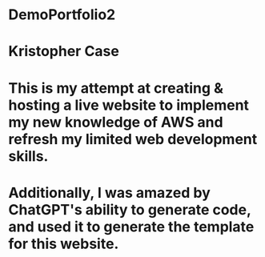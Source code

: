 # DemoPortfolio2
# Kristopher Case
# This is my attempt at creating & hosting a live website to implement my new knowledge of AWS and refresh my limited web development skills. 
# Additionally, I was amazed by ChatGPT's ability to generate code, and used it to generate the template for this website. 

